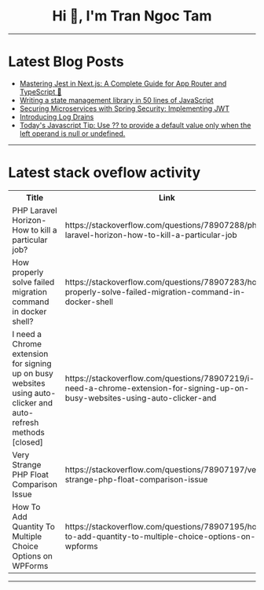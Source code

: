 <h1 align="center">Hi 👋, I'm Tran Ngoc Tam</h1>

---

# Latest Blog Posts 
<!-- BLOG-POST-LIST:START -->
- [Mastering Jest in Next.js: A Complete Guide for App Router and TypeScript 🚀](https://dev.to/alaa-samy/mastering-jest-in-nextjs-a-complete-guide-for-app-router-and-typescript-o28)
- [Writing a state management library in 50 lines of JavaScript](https://dev.to/jverneaut/writing-a-state-management-library-in-50-lines-of-javascript-3l41)
- [Securing Microservices with Spring Security: Implementing JWT](https://dev.to/ayushstwt/securing-microservices-with-spring-security-implementing-jwt-38m6)
- [Introducing Log Drains](https://dev.to/supabase/introducing-log-drains-1il8)
- [Today&#39;s Javascript Tip: Use ?? to provide a default value only when the left operand is null or undefined.](https://dev.to/mmourouh/todays-javascript-tip-use-to-provide-a-default-value-only-when-the-left-operand-is-null-or-undefined-2139)
<!-- BLOG-POST-LIST:END -->

---

# Latest stack oveflow activity
<table>
  <tr><th>Title</th><th>Link</th></tr>
  <!-- STACKOVERFLOW:START --><tr><td>PHP Laravel Horizon- How to kill a particular job?</td><td>https://stackoverflow.com/questions/78907288/php-laravel-horizon-how-to-kill-a-particular-job</td></tr><tr><td>How properly solve failed migration command in docker shell?</td><td>https://stackoverflow.com/questions/78907283/how-properly-solve-failed-migration-command-in-docker-shell</td></tr><tr><td>I need a Chrome extension for signing up on busy websites using auto-clicker and auto-refresh methods [closed]</td><td>https://stackoverflow.com/questions/78907219/i-need-a-chrome-extension-for-signing-up-on-busy-websites-using-auto-clicker-and</td></tr><tr><td>Very Strange PHP Float Comparison Issue</td><td>https://stackoverflow.com/questions/78907197/very-strange-php-float-comparison-issue</td></tr><tr><td>How To Add Quantity To Multiple Choice Options on WPForms</td><td>https://stackoverflow.com/questions/78907195/how-to-add-quantity-to-multiple-choice-options-on-wpforms</td></tr><!-- STACKOVERFLOW:END -->
</table>

---


